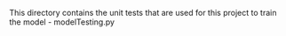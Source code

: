 This directory contains the unit tests that are used for this project to train the model
	- modelTesting.py


